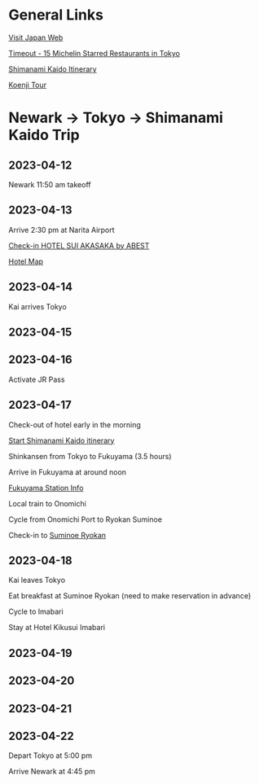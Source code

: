 # General Links

[Visit Japan Web](https://www.vjw.digital.go.jp/)

[Timeout - 15 Michelin Starred Restaurants in Tokyo](https://www.timeout.com/tokyo/restaurants/best-cheap-michelin-star-restaurant-meals-in-tokyo)

[Shimanami Kaido Itinerary](https://kokoro-jp.com/culture/1432/)

[Koenji Tour](https://roadsandkingdoms.com/travel-guide/tokyo/walking-tour-afternoon-koenji-area/)

# Newark -> Tokyo -> Shimanami Kaido Trip

## 2023-04-12

Newark 11:50 am takeoff

## 2023-04-13

Arrive 2:30 pm at Narita Airport

[Check-in HOTEL SUI AKASAKA by ABEST](https://www.tripadvisor.com/Hotel_Review-g14129743-d15051011-Reviews-HOTEL_SUI_AKASAKA_BY_ABEST-Akasaka_Minato_Tokyo_Tokyo_Prefecture_Kanto.html)

[Hotel Map](https://goo.gl/maps/uvfthrCz589Q3oZQ9)

## 2023-04-14

Kai arrives Tokyo

## 2023-04-15

## 2023-04-16

Activate JR Pass

## 2023-04-17

Check-out of hotel early in the morning

[Start Shimanami Kaido itinerary](https://kokoro-jp.com/culture/1432/)

Shinkansen from Tokyo to Fukuyama (3.5 hours)

Arrive in Fukuyama at around noon

[Fukuyama Station Info](https://www.japan-guide.com/e/e3431.html)

Local train to Onomichi

Cycle from Onomichi Port to Ryokan Suminoe

Check-in to [Suminoe Ryokan](https://www.tripadvisor.com/Hotel_Review-g651649-d1089814-Reviews-Suminoe_Ryokan-Onomichi_Hiroshima_Prefecture_Chugoku.html)

## 2023-04-18

Kai leaves Tokyo

Eat breakfast at Suminoe Ryokan (need to make reservation in advance)

Cycle to Imabari

Stay at Hotel Kikusui Imabari

## 2023-04-19

## 2023-04-20

## 2023-04-21

## 2023-04-22

Depart Tokyo at 5:00 pm

Arrive Newark at 4:45 pm
